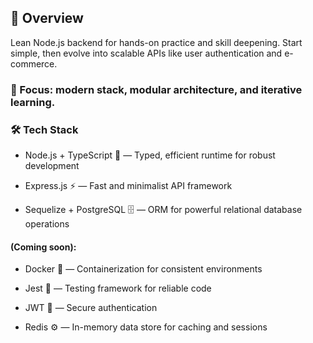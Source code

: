 ## 🚀 Overview
Lean Node.js backend for hands-on practice and skill deepening. Start simple, then evolve into scalable APIs like user authentication and e-commerce.

### 🎯 Focus: modern stack, modular architecture, and iterative learning.

### 🛠️ Tech Stack
- Node.js + TypeScript 🧠 — Typed, efficient runtime for robust development

- Express.js ⚡ — Fast and minimalist API framework

- Sequelize + PostgreSQL 🗄️ — ORM for powerful relational database operations

#### (Coming soon):

- Docker 🐳 — Containerization for consistent environments

- Jest 🧪 — Testing framework for reliable code

- JWT 🔐 — Secure authentication

- Redis ⚙️ — In-memory data store for caching and sessions